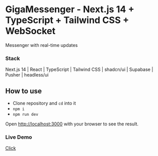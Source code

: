 # GigaMessenger - Next.js 14 + TypeScript + Tailwind CSS + WebSocket

Messenger with real-time updates

### Stack

Next.js 14 | React | TypeScript | Tailwind CSS | shadcn/ui | Supabase | Pusher | headless/ui

## How to use

- Clone repository and `cd` into it
- `npm i`
- `npm run dev`

Open [http://localhost:3000](http://localhost:3000) with your browser to see the result.

### Live Demo

[Click](https://giga-messenger.vercel.app)
